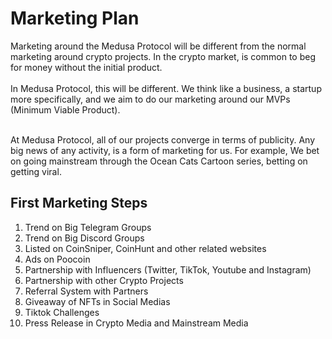 # Marketing Plan

Marketing around the Medusa Protocol will be different from the normal marketing around crypto projects. In the crypto market, is common to beg for money without the initial product. \
\
In Medusa Protocol, this will be different. We think like a business, a startup more specifically, and we aim to do our marketing around our MVPs (Minimum Viable Product).

\
At Medusa Protocol, all of our projects converge in terms of publicity. Any big news of any activity, is a form of marketing for us. For example, We bet on going mainstream through the Ocean Cats Cartoon series, betting on getting viral.&#x20;

## First Marketing Steps

1. Trend on Big Telegram Groups
2. Trend on Big Discord Groups
3. Listed on CoinSniper, CoinHunt and other related websites
4. Ads on Poocoin
5. Partnership with Influencers (Twitter, TikTok, Youtube and Instagram)
6. Partnership with other Crypto Projects
7. Referral System with Partners
8. Giveaway of NFTs in Social Medias
9. Tiktok Challenges
10. Press Release in Crypto Media and Mainstream Media
